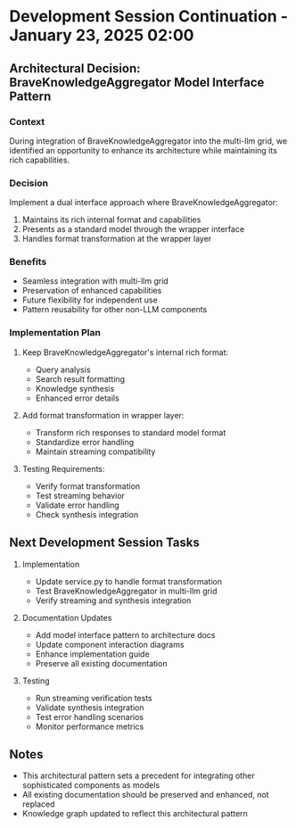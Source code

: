 # Development Session Continuation - January 23, 2025 02:00

## Architectural Decision: BraveKnowledgeAggregator Model Interface Pattern

### Context
During integration of BraveKnowledgeAggregator into the multi-llm grid, we identified an opportunity to enhance its architecture while maintaining its rich capabilities.

### Decision
Implement a dual interface approach where BraveKnowledgeAggregator:
1. Maintains its rich internal format and capabilities
2. Presents as a standard model through the wrapper interface
3. Handles format transformation at the wrapper layer

### Benefits
- Seamless integration with multi-llm grid
- Preservation of enhanced capabilities
- Future flexibility for independent use
- Pattern reusability for other non-LLM components

### Implementation Plan
1. Keep BraveKnowledgeAggregator's internal rich format:
   - Query analysis
   - Search result formatting
   - Knowledge synthesis
   - Enhanced error details

2. Add format transformation in wrapper layer:
   - Transform rich responses to standard model format
   - Standardize error handling
   - Maintain streaming compatibility

3. Testing Requirements:
   - Verify format transformation
   - Test streaming behavior
   - Validate error handling
   - Check synthesis integration

## Next Development Session Tasks

1. Implementation
   - Update service.py to handle format transformation
   - Test BraveKnowledgeAggregator in multi-llm grid
   - Verify streaming and synthesis integration

2. Documentation Updates
   - Add model interface pattern to architecture docs
   - Update component interaction diagrams
   - Enhance implementation guide
   - Preserve all existing documentation

3. Testing
   - Run streaming verification tests
   - Validate synthesis integration
   - Test error handling scenarios
   - Monitor performance metrics

## Notes
- This architectural pattern sets a precedent for integrating other sophisticated components as models
- All existing documentation should be preserved and enhanced, not replaced
- Knowledge graph updated to reflect this architectural pattern